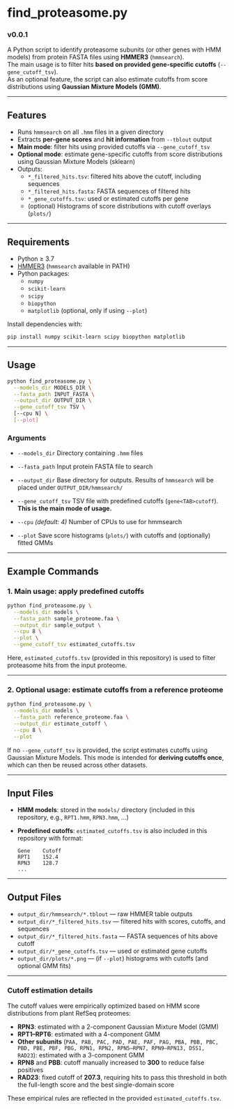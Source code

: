 # find_proteasome.py

### v0.0.1

A Python script to identify proteasome subunits (or other genes with HMM models) from protein FASTA files using **HMMER3** (`hmmsearch`).  
The main usage is to filter hits **based on provided gene-specific cutoffs** (`--gene_cutoff_tsv`).  
As an optional feature, the script can also estimate cutoffs from score distributions using **Gaussian Mixture Models (GMM)**.

---

## Features
- Runs `hmmsearch` on all `.hmm` files in a given directory  
- Extracts **per-gene scores** and **hit information** from `--tblout` output  
- **Main mode**: filter hits using provided cutoffs via `--gene_cutoff_tsv`  
- **Optional mode**: estimate gene-specific cutoffs from score distributions using Gaussian Mixture Models (sklearn)  
- Outputs:
  - `*_filtered_hits.tsv`: filtered hits above the cutoff, including sequences  
  - `*_filtered_hits.fasta`: FASTA sequences of filtered hits  
  - `*_gene_cutoffs.tsv`: used or estimated cutoffs per gene  
  - (optional) Histograms of score distributions with cutoff overlays (`plots/`)  

---

## Requirements
- Python ≥ 3.7  
- [HMMER3](http://hmmer.org/) (`hmmsearch` available in PATH)  
- Python packages:
  - `numpy`
  - `scikit-learn`
  - `scipy`
  - `biopython`
  - `matplotlib` (optional, only if using `--plot`)  

Install dependencies with:
```bash
pip install numpy scikit-learn scipy biopython matplotlib
````

---

## Usage

```bash
python find_proteasome.py \
  --models_dir MODELS_DIR \
  --fasta_path INPUT_FASTA \
  --output_dir OUTPUT_DIR \
  --gene_cutoff_tsv TSV \
  [--cpu N] \
  [--plot]
```

### Arguments

* `--models_dir`
  Directory containing `.hmm` files

* `--fasta_path`
  Input protein FASTA file to search

* `--output_dir`
  Base directory for outputs. Results of `hmmsearch` will be placed under `OUTPUT_DIR/hmmsearch/`

* `--gene_cutoff_tsv`
  TSV file with predefined cutoffs (`gene<TAB>cutoff`).
  **This is the main mode of usage.**

* `--cpu` *(default: 4)*
  Number of CPUs to use for hmmsearch

* `--plot`
  Save score histograms (`plots/`) with cutoffs and (optionally) fitted GMMs

---

## Example Commands

### 1. Main usage: apply predefined cutoffs

```bash
python find_proteasome.py \
  --models_dir models \
  --fasta_path sample_proteome.faa \
  --output_dir sample_output \
  --cpu 8 \
  --plot \
  --gene_cutoff_tsv estimated_cutoffs.tsv
```

Here, `estimated_cutoffs.tsv` (provided in this repository) is used to filter proteasome hits from the input proteome.

---

### 2. Optional usage: estimate cutoffs from a reference proteome

```bash
python find_proteasome.py \
  --models_dir models \
  --fasta_path reference_proteome.faa \
  --output_dir estimate_cutoff \
  --cpu 8 \
  --plot
```

If no `--gene_cutoff_tsv` is provided, the script estimates cutoffs using Gaussian Mixture Models.
This mode is intended for **deriving cutoffs once**, which can then be reused across other datasets.

---

## Input Files

* **HMM models**: stored in the `models/` directory (included in this repository, e.g., `RPT1.hmm`, `RPN3.hmm`, …)
* **Predefined cutoffs**: `estimated_cutoffs.tsv` is also included in this repository with format:

  ```
  Gene    Cutoff
  RPT1    152.4
  RPN3    128.7
  ...
  ```

---

## Output Files

* `output_dir/hmmsearch/*.tblout` — raw HMMER table outputs
* `output_dir/*_filtered_hits.tsv` — filtered hits with scores, cutoffs, and sequences
* `output_dir/*_filtered_hits.fasta` — FASTA sequences of hits above cutoff
* `output_dir/*_gene_cutoffs.tsv` — used or estimated gene cutoffs
* `output_dir/plots/*.png` — (if `--plot`) histograms with cutoffs (and optional GMM fits)

---

### Cutoff estimation details

The cutoff values were empirically optimized based on HMM score distributions from plant RefSeq proteomes:

- **RPN3**: estimated with a 2-component Gaussian Mixture Model (GMM)  
- **RPT1–RPT6**: estimated with a 4-component GMM  
- **Other subunits** (`PAA, PAB, PAC, PAD, PAE, PAF, PAG, PBA, PBB, PBC, PBD, PBE, PBF, PBG, RPN1, RPN2, RPN5–RPN7, RPN9–RPN13, DSS1, RAD23`): estimated with a 3-component GMM  
- **RPN8** and **PBB**: cutoff manually increased to **300** to reduce false positives  
- **RAD23**: fixed cutoff of **207.3**, requiring hits to pass this threshold in both the full-length score and the best single-domain score  

These empirical rules are reflected in the provided `estimated_cutoffs.tsv`.

